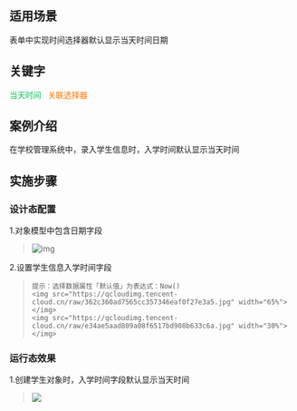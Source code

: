 ## 适用场景

表单中实现时间选择器默认显示当天时间日期

## 关键字

<font color ="#0abf5b">当天时间&nbsp;&nbsp;</font>
<font color ="#ff7200">关联选择器&nbsp;&nbsp;</font>

## 案例介绍

在学校管理系统中，录入学生信息时，入学时间默认显示当天时间

## 实施步骤

### 设计态配置

1.对象模型中包含日期字段

>![img](https://qcloudimg.tencent-cloud.cn/raw/259b4352d33f87d4f3b5e64a8188d671.jpg)

2.设置学生信息入学时间字段

>     提示：选择数据属性「默认值」为表达式：Now()
>     <img src="https://qcloudimg.tencent-cloud.cn/raw/362c360ad7565cc357346eaf0f27e3a5.jpg" width="65%"></img>
>     <img src="https://qcloudimg.tencent-cloud.cn/raw/e34ae5aad809a08f6517bd908b633c6a.jpg" width="30%"></img>

### 运行态效果

1.创建学生对象时，入学时间字段默认显示当天时间

> <img src="https://qcloudimg.tencent-cloud.cn/raw/0a926f906a01489ffe17ee332a7c64ea.jpg"></img>